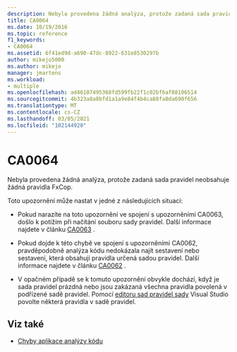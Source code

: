 ```yaml
---
description: Nebyla provedena žádná analýza, protože zadaná sada pravidel neobsahuje žádná pravidla FxCop.
title: CA0064
ms.date: 10/19/2016
ms.topic: reference
f1_keywords:
- CA0064
ms.assetid: 6f41ed9d-a690-47dc-8922-631e8530297b
author: mikejo5000
ms.author: mikejo
manager: jmartens
ms.workload:
- multiple
ms.openlocfilehash: ad46107495368fd599fb22f1c02bf6af88106514
ms.sourcegitcommit: 4b323a8a8bfd1a1a9e84f4b4ca88fa8da690f656
ms.translationtype: MT
ms.contentlocale: cs-CZ
ms.lasthandoff: 03/05/2021
ms.locfileid: "102144920"
---
```

# <a name="ca0064"></a>CA0064

Nebyla provedena žádná analýza, protože zadaná sada pravidel neobsahuje žádná pravidla FxCop.

Toto upozornění může nastat v jedné z následujících situací:

- Pokud narazíte na toto upozornění ve spojení s upozorněními CA0063, došlo k potížím při načítání souboru sady pravidel. Další informace najdete v článku [CA0063](ca0063.md) .

- Pokud dojde k této chybě ve spojení s upozorněními CA0062, pravděpodobně analýza kódu nedokázala najít sestavení nebo sestavení, která obsahují pravidla určená sadou pravidel. Další informace najdete v článku [CA0062](ca0062.md) .

- V opačném případě se k tomuto upozornění obvykle dochází, když je sada pravidel prázdná nebo jsou zakázaná všechna pravidla povolená v podřízené sadě pravidel. Pomocí [editoru sad pravidel sady](../code-quality/working-in-the-code-analysis-rule-set-editor.md) Visual Studio povolte některá pravidla v sadě pravidel.

## <a name="see-also"></a>Viz také

- [Chyby aplikace analýzy kódu](../code-quality/code-analysis-application-errors.md)
